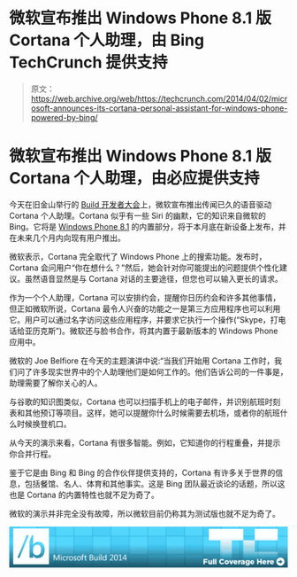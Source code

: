 # 微软宣布推出 Windows Phone 8.1 版 Cortana 个人助理，由 Bing TechCrunch 提供支持

> 原文：<https://web.archive.org/web/https://techcrunch.com/2014/04/02/microsoft-announces-its-cortana-personal-assistant-for-windows-phone-powered-by-bing/>

# 微软宣布推出 Windows Phone 8.1 版 Cortana 个人助理，由必应提供支持

今天在旧金山举行的 [Build 开发者大会](https://web.archive.org/web/20221208074522/http://buildwindows.com/)上，微软宣布推出传闻已久的语音驱动 Cortana 个人助理。Cortana 似乎有一些 Siri 的幽默，它的知识来自微软的 Bing。它将是 [Windows Phone 8.1](https://web.archive.org/web/20221208074522/https://beta.techcrunch.com/2014/04/02/microsoft-announces-windows-phone-8-1-with-new-action-center-better-start-screen-personalization/) 的内置部分，将于本月底在新设备上发布，并在未来几个月内向现有用户推出。

微软表示，Cortana 完全取代了 Windows Phone 上的搜索功能。发布时，Cortana 会问用户“你在想什么？”然后，她会针对你可能提出的问题提供个性化建议。虽然语音显然是与 Cortana 对话的主要途径，但您也可以输入更长的请求。

作为一个个人助理，Cortana 可以安排约会，提醒你日历约会和许多其他事情，但正如微软所说，Cortana 最令人兴奋的功能之一是第三方应用程序也可以利用它。用户可以通过名字访问这些应用程序，并要求它执行一个操作(“Skype，打电话给亚历克斯”)。微软还与脸书合作，将其内置于最新版本的 Windows Phone 应用中。

微软的 Joe Belfiore 在今天的主题演讲中说:“当我们开始用 Cortana 工作时，我们问了许多现实世界中的个人助理他们是如何工作的。他们告诉公司的一件事是，助理需要了解你关心的人。

与谷歌的知识图类似，Cortana 也可以扫描手机上的电子邮件，并识别航班时刻表和其他预订等项目。这样，她可以提醒你什么时候需要去机场，或者你的航班什么时候换登机口。

从今天的演示来看，Cortana 有很多智能。例如，它知道你的行程重叠，并提示你合并行程。

鉴于它是由 Bing 和 Bing 的合作伙伴提供支持的，Cortana 有许多关于世界的信息，包括餐馆、名人、体育和其他事实。这是 Bing 团队最近谈论的话题，所以这也是 Cortana 的内置特性也就不足为奇了。

微软的演示并非完全没有故障，所以微软目前仍称其为测试版也就不足为奇了。

[![](img/a188766e6f469cb34960942c60c3ab5e.png)](https://web.archive.org/web/20221208074522/https://beta.techcrunch.com/tag/msbuild14/)